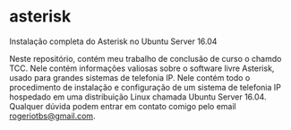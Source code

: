 # asterisk
Instalação completa do Asterisk no Ubuntu Server 16.04

Neste repositório, contém meu trabalho de conclusão de curso o chamdo TCC. Nele contém informações valiosas sobre o software livre Asterisk, usado para grandes sistemas de telefonia IP. Nele contém todo o procedimento de instalação e configuração de um sistema de telefonia IP hospedado em uma distribuição Linux chamada Ubuntu Server 16.04.
Qualquer dúvida podem entrar em contato comigo pelo email rogeriotbs@gmail.com. 
